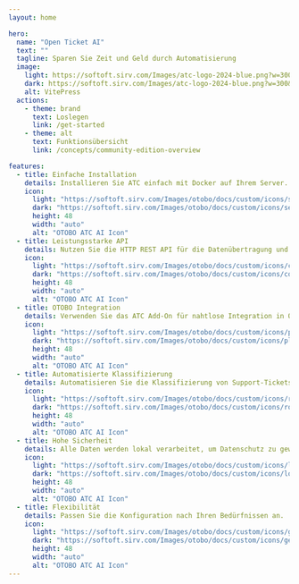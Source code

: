 ```yaml
---
layout: home

hero:
  name: "Open Ticket AI"
  text: ""
  tagline: Sparen Sie Zeit und Geld durch Automatisierung
  image:
    light: https://softoft.sirv.com/Images/atc-logo-2024-blue.png?w=300&q=100
    dark: https://softoft.sirv.com/Images/atc-logo-2024-blue.png?w=300&q=100
    alt: VitePress
  actions:
    - theme: brand
      text: Loslegen
      link: /get-started
    - theme: alt
      text: Funktionsübersicht
      link: /concepts/community-edition-overview

features:
  - title: Einfache Installation
    details: Installieren Sie ATC einfach mit Docker auf Ihrem Server.
    icon:
      light: "https://softoft.sirv.com/Images/otobo/docs/custom/icons/server-solid.png?h=48&q=100"
      dark: "https://softoft.sirv.com/Images/otobo/docs/custom/icons/server-solid.png?h=48&q=100&colorlevel.white=0"
      height: 48
      width: "auto"
      alt: "OTOBO ATC AI Icon"
  - title: Leistungsstarke API
    details: Nutzen Sie die HTTP REST API für die Datenübertragung und Modellverwaltung.
    icon:
      light: "https://softoft.sirv.com/Images/otobo/docs/custom/icons/code-solid.png?h=48&q=100"
      dark: "https://softoft.sirv.com/Images/otobo/docs/custom/icons/code-solid.png?h=48&q=100&colorlevel.white=0"
      height: 48
      width: "auto"
      alt: "OTOBO ATC AI Icon"
  - title: OTOBO Integration
    details: Verwenden Sie das ATC Add-On für nahtlose Integration in OTOBO.
    icon:
      light: "https://softoft.sirv.com/Images/otobo/docs/custom/icons/plug-solid.png?h=48&q=100"
      dark: "https://softoft.sirv.com/Images/otobo/docs/custom/icons/plug-solid.png?h=48&q=100&colorlevel.white=0"
      height: 48
      width: "auto"
      alt: "OTOBO ATC AI Icon"
  - title: Automatisierte Klassifizierung
    details: Automatisieren Sie die Klassifizierung von Support-Tickets.
    icon:
      light: "https://softoft.sirv.com/Images/otobo/docs/custom/icons/robot-solid.png?h=48&q=100"
      dark: "https://softoft.sirv.com/Images/otobo/docs/custom/icons/robot-solid.png?h=48&q=100&colorlevel.white=0"
      height: 48
      width: "auto"
      alt: "OTOBO ATC AI Icon"
  - title: Hohe Sicherheit
    details: Alle Daten werden lokal verarbeitet, um Datenschutz zu gewährleisten.
    icon:
      light: "https://softoft.sirv.com/Images/otobo/docs/custom/icons/lock-solid.png?h=48&q=100"
      dark: "https://softoft.sirv.com/Images/otobo/docs/custom/icons/lock-solid.png?h=48&q=100&colorlevel.white=0"
      height: 48
      width: "auto"
      alt: "OTOBO ATC AI Icon"
  - title: Flexibilität
    details: Passen Sie die Konfiguration nach Ihren Bedürfnissen an.
    icon:
      light: "https://softoft.sirv.com/Images/otobo/docs/custom/icons/gear-solid.png?h=48&q=100"
      dark: "https://softoft.sirv.com/Images/otobo/docs/custom/icons/gear-solid.png?h=48&q=100&colorlevel.white=0"
      height: 48
      width: "auto"
      alt: "OTOBO ATC AI Icon"
---
```



<script>

const myProducts = [
  { name: 'Basic',      price: 1000, features: ['Setup', '1 Attribute'] },
  { name: 'Pro',        price: 9000, features: ['Fine-Tuning', '1 Attribute'] },
  { name: 'Enterprise', price: 12000, features: ['Integrations', '3 Attributes'] },
]
</script>

<OTAIPredictionDemo/>
<ProductCards :products="myProducts" />
